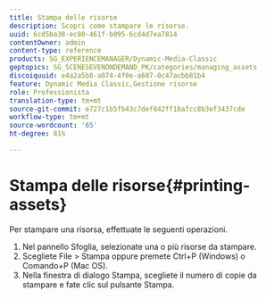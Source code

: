 ```yaml
---
title: Stampa delle risorse
description: Scopri come stampare le risorse.
uuid: 6cd5ba38-ec80-461f-b095-6cd4d7ea7814
contentOwner: admin
content-type: reference
products: SG_EXPERIENCEMANAGER/Dynamic-Media-Classic
geptopics: SG_SCENESEVENONDEMAND_PK/categories/managing_assets
discoiquuid: e4a2a5b8-a074-4f0e-a607-0c47acbb81b4
feature: Dynamic Media Classic,Gestione risorse
role: Professionista
translation-type: tm+mt
source-git-commit: e727c1b5fb43c7def842ff1bafcc8b3ef3437cde
workflow-type: tm+mt
source-wordcount: '65'
ht-degree: 81%

---
```



# Stampa delle risorse{#printing-assets}

Per stampare una risorsa, effettuate le seguenti operazioni.

1. Nel pannello Sfoglia, selezionate una o più risorse da stampare.
1. Scegliete File > Stampa oppure premete Ctrl+P (Windows) o Comando+P (Mac OS).
1. Nella finestra di dialogo Stampa, scegliete il numero di copie da stampare e fate clic sul pulsante Stampa.

